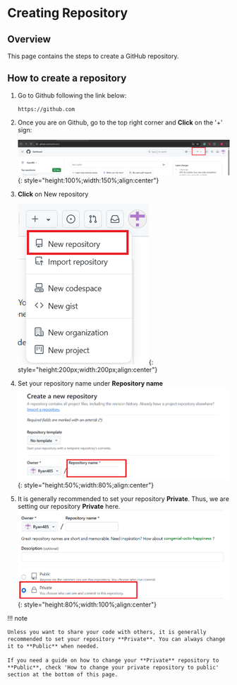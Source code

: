 Creating Repository
==

## Overview
This page contains the steps to create a GitHub repository.

## How to create a repository
1. Go to Github following the link below:
   ```
   https://github.com

   ```

2. Once you are on Github, go to the top right corner and **Click** on the '+' sign:

    ![+ sign](img/Github_Create_Repository.png){: style="height:100%;width:150%;align:center"}

3. **Click** on New repository

    ![+ new repository](img/new_repository.png){: style="height:200px;width:200px;align:center"}

4. Set your repository name under **Repository name**
    ![+ name repository](img/repository_name.png){: style="height:50%;width:80%;align:center"}

5. It is generally recommended to set your repository **Private**. Thus, we are setting our repository **Private** here.
    ![+ public or private](img/public_private.png){: style="height:80%;width:100%;align:center"}

!!! note

    Unless you want to share your code with others, it is generally recommended to set your repository **Private**. You can always change it to **Public** when needed.

    If you need a guide on how to change your **Private** repository to **Public**, check 'How to change your private repository to public' section at the bottom of this page.

